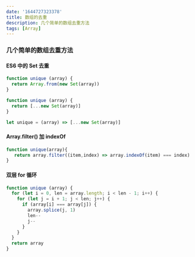 ```yaml
---
date: '1644727323378'
title: 数组的去重
description: 几个简单的数组去重方法
tags: [Array]
---
```

### 几个简单的数组去重方法
#### ES6 中的 Set 去重
```javascript
function unique (array) {
  return Array.from(new Set(array))
}

function unique (array) {
  return [...new Set(array)]
}

let unique = (array) => [...new Set(array)]
```
#### Array.filter() 加 indexOf
```javascript
function unique(array){
   return array.filter((item,index) => array.indexOf(item) === index)
}
```
#### 双层 for 循环
```javascript
function unique (array) {
  for (let i = 0, len = array.length; i < len - 1; i++) {
    for (let j = i + 1; j < len; j++) {
      if (array[i] === array[j]) {
        array.splice(j, 1)
        len--
        j--
      }
    }
  }
  return array
}
```
